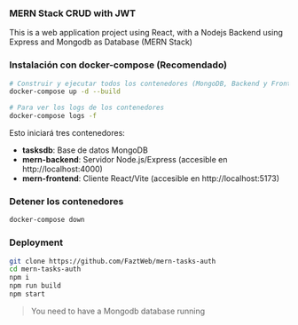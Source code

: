 ### MERN Stack CRUD with JWT

This is a web application project using React, with a Nodejs Backend using Express and Mongodb as Database (MERN Stack)

### Instalación con docker-compose (Recomendado)

```sh
# Construir y ejecutar todos los contenedores (MongoDB, Backend y Frontend)
docker-compose up -d --build

# Para ver los logs de los contenedores
docker-compose logs -f
```

Esto iniciará tres contenedores:
- **tasksdb**: Base de datos MongoDB
- **mern-backend**: Servidor Node.js/Express (accesible en http://localhost:4000)
- **mern-frontend**: Cliente React/Vite (accesible en http://localhost:5173)

### Detener los contenedores

```sh
docker-compose down
```

### Deployment

```sh
git clone https://github.com/FaztWeb/mern-tasks-auth
cd mern-tasks-auth
npm i
npm run build
npm start
```

> You need to have a Mongodb database running
